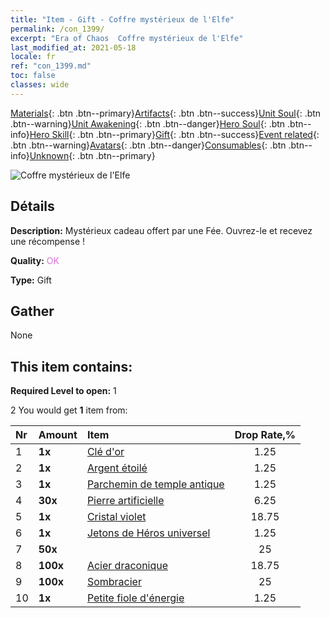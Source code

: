 ```yaml
---
title: "Item - Gift - Coffre mystérieux de l'Elfe"
permalink: /con_1399/
excerpt: "Era of Chaos  Coffre mystérieux de l'Elfe"
last_modified_at: 2021-05-18
locale: fr
ref: "con_1399.md"
toc: false
classes: wide
---
```

 [Materials](/ItemsFR/){: .btn .btn--primary}[Artifacts](/ItemsFR/Artifacts/){: .btn .btn--success}[Unit Soul](/ItemsFR/UnitSoul/){: .btn .btn--warning}[Unit Awakening](/ItemsFR/UnitAwakening/){: .btn .btn--danger}[Hero Soul](/ItemsFR/HeroSoul/){: .btn .btn--info}[Hero Skill](/ItemsFR/HeroSkill/){: .btn .btn--primary}[Gift](/ItemsFR/Gift/){: .btn .btn--success}[Event related](/ItemsFR/Events/){: .btn .btn--warning}[Avatars](/ItemsFR/Avatars/){: .btn .btn--danger}[Consumables](/ItemsFR/Consumables/){: .btn .btn--info}[Unknown](/ItemsFR/Unknown/){: .btn .btn--primary}

 ![Coffre mystérieux de l'Elfe](/images/t/i_907013.png)

## Détails
 **Description:** Mystérieux cadeau offert par une Fée. Ouvrez-le et recevez une récompense !

 **Quality:** <span style="color: #DA70D6">OK</span>

 **Type:** Gift

## Gather

  None

## This item contains:

 **Required Level to open:** 1

 2 You would get **1** item  from:

  | Nr | Amount |     Item    | Drop Rate,% |
  |:---|:-------|:------------|:---------:|
  | 1 |  **1x** | [Clé d'or](/ItemsFR/con_783/) | 1.25 | 
  | 2 |  **1x** | [Argent étoilé](/ItemsFR/con_969/) | 1.25 | 
  | 3 |  **1x** | [Parchemin de temple antique](/ItemsFR/con_697/) | 1.25 | 
  | 4 |  **30x** | [Pierre artificielle](/ItemsFR/art_188/) | 6.25 | 
  | 5 |  **1x** | [Cristal violet](/ItemsFR/con_720/) | 18.75 | 
  | 6 |  **1x** | [Jetons de Héros universel](/ItemsFR/her_358/) | 1.25 | 
  | 7 |  **50x** | <i class="fas fa-gem"/> | 25 | 
  | 8 |  **100x** | [Acier draconique](/ItemsFR/con_880/) | 18.75 | 
  | 9 |  **100x** | [Sombracier](/ItemsFR/con_881/) | 25 | 
  | 10 |  **1x** | [Petite fiole d'énergie](/ItemsFR/con_724/) | 1.25 | 
